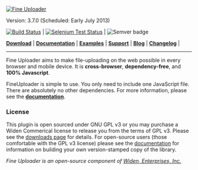 [![Fine Uploader](http://fineuploader.com/img/FineUploader_logo.png)](http://fineuploader.com/)

Version: 3.7.0 (Scheduled: Early July 2013)

[![Build Status](https://www.travis-ci.org/Widen/fine-uploader.png)](https://www.travis-ci.org/Widen/fine-uploader?branch=develop) | [![Selenium Test Status](https://saucelabs.com/buildstatus/feltnerm)](https://saucelabs.com/u/fineuploader) | ![Semver badge](http://calm-shore-6115.herokuapp.com/?label=semver&value=2.0.0&color=green)

[**Download**](http://fineuploader.com/downloads.html) |
[**Documentation**](http://docs.fineuploader.com) |
[**Examples**](http://fineuploader.com) |
[**Support**](http://fineuploader.com/support.html) |
[**Blog**](http://blog.fineuploader.com/) | 
[**Changelog**](http://blog.fineuploader.com/2013/05/fine-uploader-36.html) |

---

Fine Uploader aims to make file-uploading on the web possible in every browser and mobile device. It is **cross-browser**, **dependency-free**, and **100% Javascript**. 

FineUploader is simple to use. You only need to include one JavaScript file. There are absolutely no other dependencies.
For more information, please see the [**documentation**](http://docs.fineuploader.com).

### License ###
This plugin is open sourced under GNU GPL v3 or you may purchase a Widen Commerical license to release you from the terms of
GPL v3.  Please see the [downloads page](http://fineuploader.com/downloads.html) for details.  For open-source users (those
comfortable with the GPL v3 license) please see the [documentation](http://docs.fineuploader.com) for information on building
your own version-stamped copy of the library.


*Fine Uploader is an open-source component of [Widen, Enterprises, Inc.](http://www.widen.com/)*
